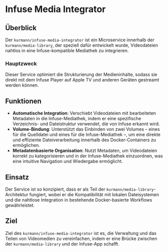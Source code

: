# Infuse Media Integrator

## Überblick
Der `kurmann/infuse-media-integrator` ist ein Microservice innerhalb der `kurmann/media-library`, der speziell dafür entwickelt wurde, Videodateien nahtlos in eine Infuse-kompatible Mediathek zu integrieren. 

### Hauptzweck

Dieser Service optimiert die Strukturierung der Medieninhalte, sodass sie direkt mit dem Infuse Player auf Apple TV und anderen Geräten gestreamt werden können.

## Funktionen
- **Automatische Integration**: Verschiebt Videodateien mit bearbeiteten Metadaten in die Infuse-Mediathek, indem er eine spezifische Verzeichnis- und Dateistruktur verwendet, die von Infuse erkannt wird.
- **Volume-Bindung**: Unterstützt das Einbinden von zwei Volumes – eines für die Quelldatei und eines für die Infuse-Mediathek –, um eine direkte und effiziente Dateiverarbeitung innerhalb des Docker-Containers zu ermöglichen.
- **Metadatenbasierte Organisation**: Nutzt Metadaten, um Videodateien korrekt zu kategorisieren und in der Infuse-Mediathek einzuordnen, was eine intuitive Navigation und Wiedergabe ermöglicht.

## Einsatz
Der Service ist so konzipiert, dass er als Teil der `kurmann/media-library`-Architektur fungiert, wobei er die Kompatibilität mit lokalen Dateisystemen und die nahtlose Integration in bestehende Docker-basierte Workflows gewährleistet.

## Ziel
Ziel des `kurmann/infuse-media-integrator` ist es, die Verwaltung und das Teilen von Videomedien zu vereinfachen, indem er eine Brücke zwischen der `kurmann/media-library` und der Infuse-App schafft.
